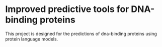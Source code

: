 # Improved predictive tools for DNA-binding proteins
This project is designed for the predictions of dna-binding proteins using protein language models.
